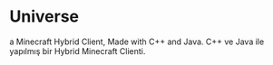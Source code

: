 # Universe
a Minecraft Hybrid Client, Made with C++ and Java.
C++ ve Java ile yapılmış bir Hybrid Minecraft Clienti.
